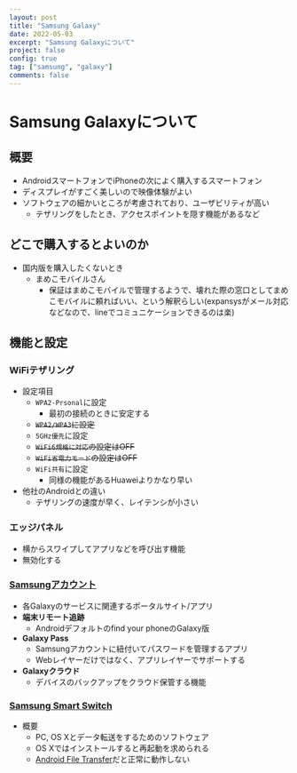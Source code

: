 ```yaml
---
layout: post
title: "Samsung Galaxy"
date: 2022-05-03
excerpt: "Samsung Galaxyについて"
project: false
config: true
tag: ["samsung", "galaxy"]
comments: false
---
```


# Samsung Galaxyについて

## 概要
 - AndroidスマートフォンでiPhoneの次によく購入するスマートフォン
 - ディスプレイがすごく美しいので映像体験がよい
 - ソフトウェアの細かいところが考慮されており、ユーザビリティが高い
   - テザリングをしたとき、アクセスポイントを隠す機能があるなど

## どこで購入するとよいのか
 - 国内版を購入したくないとき
   - まめこモバイルさん
     - 保証はまめこモバイルで管理するようで、壊れた際の窓口としてまめこモバイルに頼ればいい、という解釈らしい(expansysがメール対応などなので、lineでコミュニケーションできるのは楽)

## 機能と設定

### WiFiテザリング
 - 設定項目
   - `WPA2-Prsonal`に設定
     - 最初の接続のときに安定する
   - ~~`WPA2/WPA3`に設定~~
   - `5GHz優先`に設定
   - ~~`WiFi6規格に対応`の設定はOFF~~
   - ~~`WiFi省電力モード`の設定はOFF~~
   - `WiFi共有`に設定
     - 同様の機能があるHuaweiよりかなり早い
 - 他社のAndroidとの違い
   - テザリングの速度が早く、レイテンシが小さい

### エッジパネル
 - 横からスワイプしてアプリなどを呼び出す機能
 - 無効化する

### [Samsungアカウント](https://account.samsung.com/membership/contents/main)
 - 各Galaxyのサービスに関連するポータルサイト/アプリ
 - **端末リモート追跡**
   - Androidデフォルトのfind your phoneのGalaxy版
 - **Galaxy Pass**
   - Samsungアカウントに紐付いてパスワードを管理するアプリ
   - Webレイヤーだけではなく、アプリレイヤーでサポートする
 - **Galaxyクラウド**
   - デバイスのバックアップをクラウド保管する機能

### [Samsung Smart Switch](https://www.samsung.com/us/support/owners/app/smart-switch)
 - 概要
   - PC, OS Xとデータ転送をするためのソフトウェア
   - OS Xではインストールすると再起動を求められる
   - [Android File Transfer](/android/)だと正常に動作しない
